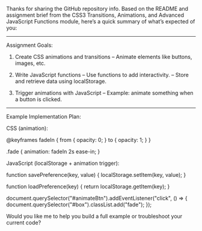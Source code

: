 

Thanks for sharing the GitHub repository info. Based on the README and assignment brief from the CSS3 Transitions, Animations, and Advanced JavaScript Functions module, here’s a quick summary of what’s expected of you:


---

Assignment Goals:

1. Create CSS animations and transitions
– Animate elements like buttons, images, etc.


2. Write JavaScript functions
– Use functions to add interactivity. – Store and retrieve data using localStorage.


3. Trigger animations with JavaScript
– Example: animate something when a button is clicked.




---

Example Implementation Plan:

CSS (animation):

@keyframes fadeIn {
  from { opacity: 0; }
  to { opacity: 1; }
}

.fade {
  animation: fadeIn 2s ease-in;
}

JavaScript (localStorage + animation trigger):

function savePreference(key, value) {
  localStorage.setItem(key, value);
}

function loadPreference(key) {
  return localStorage.getItem(key);
}

document.querySelector("#animateBtn").addEventListener("click", () => {
  document.querySelector("#box").classList.add("fade");
});

Would you like me to help you build a full example or troubleshoot your current code?

